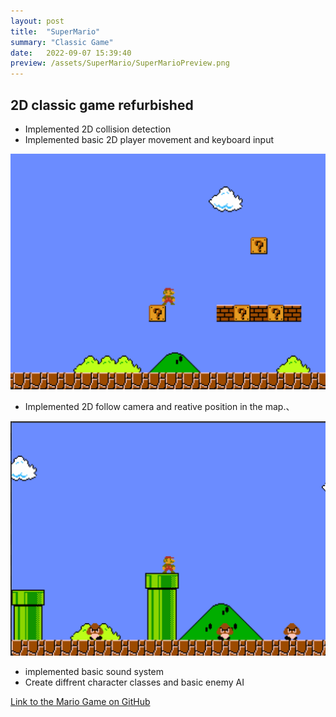 ```yaml
---
layout: post
title:  "SuperMario"
summary: "Classic Game"
date:   2022-09-07 15:39:40
preview: /assets/SuperMario/SuperMarioPreview.png
---
```



## 2D classic game refurbished
- Implemented 2D collision detection
- Implemented basic 2D player movement and keyboard input 


![Picture 1](/assets/SuperMario/SuperMario.png)
- Implemented 2D follow camera and reative position in the map.、


![Picture 2](/assets/SuperMario/SuperMario2.png)


- implemented basic sound system
- Create diffrent character classes and basic enemy AI


[Link to the Mario Game on GitHub](https://github.com/itp380-20233/labs-Peter00796/tree/master/Lab4)